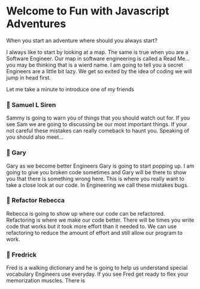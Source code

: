 # Welcome to Fun with Javascript Adventures

When you start an adventure where should you always start? 

I always like to start by looking at a map. The same is true when you are a Software Engineer. Our map in software engineering is called a Read Me... you may be thinking that is a wierd name. I am going to tell you a secret Engineers are a little bit lazy. We get so exited by the idea of coding we will jump in head first. 

Let me take a minute to introduce one of my friends

### 🚨 Samuel L Siren
Sammy is going to warn you of things that you should watch out for. If you see Sam we are going to discussing be our most important things. If your not careful these mistakes can really comeback to haunt you. Speaking of you should also meet...

### 👻 Gary
Gary as we become better Engineers Gary is going to start popping up. I am going to give you broken code sometimes and Gary will be there to show you that there is something wrong here. This is where you really want to take a close look at our code. In Engineering we call these mistakes bugs.

### 🐰 Refactor Rebecca
Rebecca is going to show up where our code can be refactored. Refactoring is where we make our code better. There will be times you write code that works but it took more effort than it needed to. We can use refactoring to reduce the amount of effort and still allow our program to work.

### 🦊 Fredrick
Fred is a walking dictionary and he is going to help us understand special vocabulary Engineers use everyday. If you see Fred get ready to flex your memorization muscles. There is 